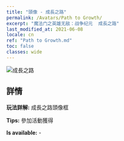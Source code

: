 ```yaml
---
title: "頭像 - 成長之路"
permalink: /Avatars/Path to Growth/
excerpt: "魔法门之英雄无敌：战争纪元  成長之路"
last_modified_at: 2021-06-08
locale: cn
ref: "Path to Growth.md"
toc: false
classes: wide
---
```

 ![成長之路](/images/a/avatarFrame_68.png)

## 詳情

 **玩法詳解:** 成長之路頭像框 

 **Tips:** 參加活動獲得 

 **Is available:**  - 

